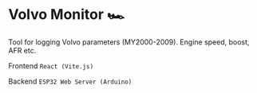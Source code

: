 # Volvo Monitor 🏎

Tool for logging Volvo parameters (MY2000-2009). Engine speed, boost, AFR etc.

Frontend `React (Vite.js)`

Backend `ESP32 Web Server (Arduino)` 
